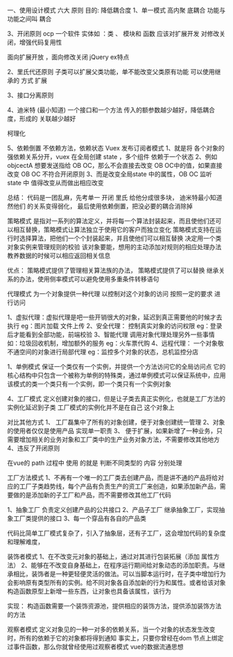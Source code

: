 
<!-- 使用设计模式 -->

一、使用设计模式 六大 原则
目的: 降低耦合度
1、单一模式
高内聚 底耦合
功能与功能之间叫 耦合

3、开闭原则 ocp
一个软件 实体如 ：类 、 模块和 函数 应该对扩展开发 对修改关闭，增强代码复用性


面向扩展开放 ，面向修改关闭 jQuery ex特点


2、里氏代还原则
子类可以扩展父类功能，单不能改变父类原有功能
可以使用继承的 方式 扩展

3、接口分离原则

4、迪米特 (最小知道)
一个接口和一个方法  传入的额参数越少越好，降低耦合度，形成的 关联越少越好

柯理化


5、依赖倒置
不依赖方法，依赖状态
Vuex
发布订阅者模式
1、就是将 各个对象的 强依赖关系分开，vuex 在全局创建 state ，多个组件 依赖于一个状态
2、例如 objcectA 想要发送指给 OB OC，那么不会直接去改变 OB OC中的值，如果直接改变 OB OC 不符合开闭原则
3、而是改变全局state 中的属性，OB OC 监听 state 中 值得改变从而做出相应改变



总结：
代码是一团乱麻，先考单一 开闭 里氏 给他分成很多块， 迪米特最小知道然他们 的关系变得弱化， 最后使用依赖倒置，把没必要的耦合消除掉




<!-- 结构设计模式 -->




策略模式
是指对一系列的算法定义，并将每一个算法封装起来，而且使他们还可以相互替换，策略模式让算法独立于使用它的客户而独立变化
策略模式支持在运行时选择算法，把他们一个个封装起来，并且使他们可以相互替换
决定用一个类对象实例来管理规则的校验
该对象要能，想用的主动添加对规则的相应处理办法
教养数据的时候可以相应返回相关信息


优点：
策略模式提供了管理相关算法族的办法， 策略模式提供了可以替换 继承关系的办法，使用侧率模式可以避免使用多重条件转移语句








代理模式
为一个对象提供一种代理 以控制对这个对象的访问
按照一定的要求 进行访问

1、虚拟代理：虚拟代理是吧一些开销很大的对象，延迟到真正需要他的时候才去执行     eg：图片加载 文件上传
2、安全代理： 控制真实对象的访问权限     eg：登录后才能看到全部功能，前端校验
3、智能代理 调用对象代理处理另外一些事情 如：垃圾回收机制，增加额外的服务     eg：火车票代购
4、远程代理： 一个对象敬不通空间的对象进行局部代理     eg：监控多个对象的状态，总机监控分店




<!-- ---------------创建型 -------- -->
<!-- 1、单例模式
2、抽象工厂模式
3、建造者模式
4、工厂模式
5、原型模式 -->




1、单例模式
保证一个类仅有一个实例，并提供一个方法访问它的全局访问点
它的核心结构中只包含一个被称为单例的特殊类，通过单例模式可以保证系统中，应用该模式的类一个类只有一个实例，即一个类只有一个实例对象






4、工厂模式
定义创建对象的接口，但是让子类去真正实例化，也就是工厂方法的实例化延迟到子类
工厂模式的实例化并不是在自己 这个对象上

对比其他方式
1、 工厂磊集中了所有的对象创建，便于对象创建统一管理
2、对象的使用者仅仅是使用产品 实现单一职责
3、 便于扩展，如果新增了一种业务，只需要增加相关的业务对象和工厂类中的生产业务对象方法，不需要修改其他地方
4、违反了开闭原则



在vue的 path 过程中 使用 的就是 判断不同类型的 内容 分别处理


工厂方法模式
1、不再有一个唯一的工厂类去创建产品，而是讲不通的产品将给对应的工厂子类趋势线，每个产品有负责生产的资工厂来创造，如果添加新产品，需要做的是添加新的子工厂和产品，而不需要修改其他工厂代码

1、抽象工厂  负责定义创建产品的公共接口
2、产品子工厂 继承抽象工厂，实现抽象工厂类提供的接口
3、每一个穿品有各自的产品类

代码比简单工厂模式复杂了，引入了抽象层，还有子工厂，这会增加代码的复杂度和理解难度，



装饰者模式
1、在不改变元对象的基础上，通过对其进行包装拓展（添加 属性方法）
2、能够在不改变自身基础上，在程序运行期间给对象动态的添加职责。与继承相比，装饰者是一种更轻便灵活的做法。可以当脚本运行时，在子类中增加行为会影响原有类型所有的实例。给不同对象各自添加新的行为和属性。或者给该对象构造函数原型上新增一些东西，让对象也具备该属性，该行为

实现： 构造函数需要一个装饰资源池，提供相应的装饰方法，提供添加装饰方法的方法



观察者模式
定义对象见的一种一对多的依赖关系，当一个对象的状态发生改变时，所有的依赖于它的对象都将得到通知
事实上，只要你曾经在dom 节点上绑定过事件函数，那么你就曾经使用过观察者模式
vue的数据流通思想